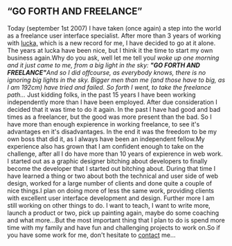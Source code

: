 <article><h2>&#8220;GO FORTH AND FREELANCE&#8221;</h2>Today (september 1st 2007) I have taken (once again) a step into the world as a freelance user interface specialist. After more than 3 years of working with <a href="http://www.lucka.nl/" title="lucka consultancy">lucka,</a> which is a new record for me, I have decided to go at it alone. The years at lucka have been nice, but I think it the time to start my own business again.Why do you ask, well let me tell you<!--more--><em>I woke up one morning and it just came to me, from a big light in the sky: </em><em><strong>"GO FORTH AND FREELANCE"</strong></em><em>And so I did offcourse, as everybody knows, there is no ignoring big lights in the sky. Bigger men than me (and those have to big, as I am 192cm) have tried and failed. So forth I went, to take the freelance path... </em>Just kidding folks, in the past 15 years I have been working independently more than I have been employed. After due consideration I decided that it was time to do it again. In the past I have had good and bad times as a freelancer, but the good was more present than the bad. So I have more than enough expierence in working freelance, to see it's advantages en it's disadvantages. In the end it was the freedom to be my own boss that did it, as I always have been an independent fellow.My experience also has grown that I am confident enough to take on the challenge, after all I do have more than 10 years of expierence in web work. I started out as a graphic designer bitching about developers to finally become the developer that I started out bitching about. During that time I have learned a thing or two about both the technical and user side of web design, worked for a large number of clients and done quite a couple of nice things.I plan on doing more of less the same work, providing clients with excellent user interface development and design. Further more I am still working on other things to do. I want to teach, I want to write more, launch a product or two, pick up painting again, maybe do some coaching and what more...But the most important thing that I plan to do is spend more time with my family and have fun and challenging projects to work on.So if you have some work for me, don't hesitate to <a href="http://www.wnas.nl/?page_id=305" title="contact page">contact</a> me...</article>